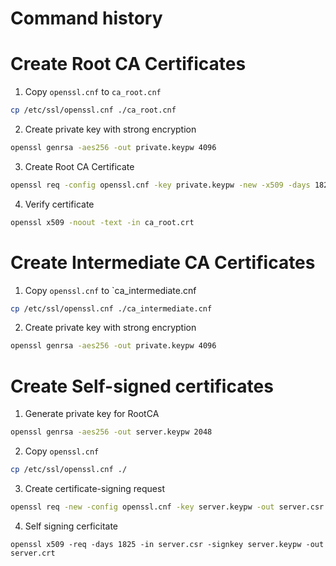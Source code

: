 # Command history

# Create Root CA Certificates

1. Copy `openssl.cnf` to `ca_root.cnf`

```bash
cp /etc/ssl/openssl.cnf ./ca_root.cnf
```

2. Create private key with strong encryption

```bash
openssl genrsa -aes256 -out private.keypw 4096
```

3. Create Root CA Certificate

```bash
openssl req -config openssl.cnf -key private.keypw -new -x509 -days 1825 -sha256 -extensions v3_ca -out ca_root.crt
```

4. Verify certificate

```bash
openssl x509 -noout -text -in ca_root.crt
```

# Create Intermediate CA Certificates

1. Copy `openssl.cnf` to `ca_intermediate.cnf

```bash
cp /etc/ssl/openssl.cnf ./ca_intermediate.cnf
```

2. Create private key with strong encryption

```bash
openssl genrsa -aes256 -out private.keypw 4096
```

# Create Self-signed certificates

1. Generate private key for RootCA

```bash
openssl genrsa -aes256 -out server.keypw 2048
```

2. Copy `openssl.cnf`

```bash
cp /etc/ssl/openssl.cnf ./
```

3. Create certificate-signing request

```bash
openssl req -new -config openssl.cnf -key server.keypw -out server.csr
```

4. Self signing cerficitate

```
openssl x509 -req -days 1825 -in server.csr -signkey server.keypw -out server.crt
```


